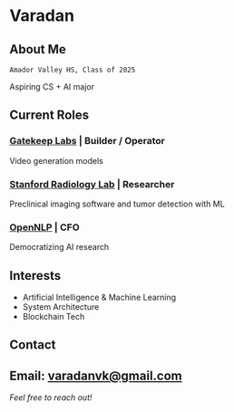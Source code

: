 # Varadan 

## About Me
`Amador Valley HS, Class of 2025`

Aspiring CS + AI major

## Current Roles

### [Gatekeep Labs](gatekeep.ai) | Builder / Operator
Video generation models

### [Stanford Radiology Lab](https://med.stanford.edu/sci3) | Researcher
Preclinical imaging software and tumor detection with ML

### [OpenNLP](https://opennlplabs.org/) | CFO
Democratizing AI research

## Interests
- Artificial Intelligence & Machine Learning
- System Architecture
- Blockchain Tech

## Contact
**Email:** varadanvk@gmail.com
---

*Feel free to reach out!*
